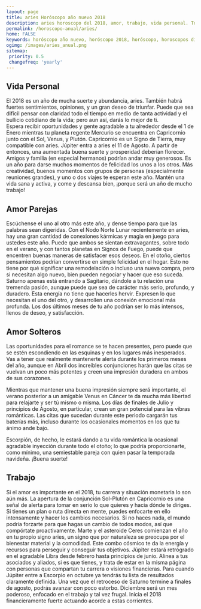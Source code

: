 ```yaml
---
layout: page
title: aries Horóscopo año nuevo 2018 
description: aries horoscopo del 2018, amor, trabajo, vida personal. Todas las predicciones para aries gratis. Disfruta este año nuevo.
permalink: /horoscopo-anual/aries/
home: FALSE
keywords: horóscopo año nuevo, horóscopo 2018, horóscopo, horoscopos diarios gratis del dia de hoy, horóscopo diario gratis,horóscopo ano nuevo 2018, horóscopo esperanza gracia, horoscopo aries 2018, horoscop, horóscopos gratis, horoscopo aries, horoscopo aries 2018 gratis, Tarot, Astrologia, Zodíaco, aries, horoscopo gratis,tarot en femenino,videncia gratuita,horoscopos gratuitos,horóscopos, astrologia,videncia gratis
ogimg: /images/aries_anual.png
sitemap:
 priority: 0.5
 changefreq: 'yearly'
---
```




## Vida Personal

El 2018 es un año de mucha suerte y abundancia, aries. También habrá fuertes sentimientos, opiniones, y un gran deseo de triunfar. Puede que sea difícil pensar con claridad todo el tiempo en medio de tanta actividad y el bullicio cotidiano de la vida; pero aun así, darás lo mejor de ti.  
Espera recibir oportunidades y gente agradable a tu alrededor desde el 1 de Enero mientras tu planeta regente Mercurio se encuentra en Capricornio junto con el Sol, Venus, y Plutón. Capricornio es un Signo de Tierra, muy compatible con aries. 
Júpiter entra a aries el 11 de Agosto. A partir de entonces, una aumentada buena suerte y prosperidad deberían florecer. Amigos y familia (en especial hermanos) podrían andar muy generosos. Es un año para darse muchos momentos de felicidad los unos a los otros. 
Más creatividad, buenos momentos con grupos de personas (especialmente reuniones grandes), y uno o dos viajes te esperan este año. Mantén una vida sana y activa, y come y descansa bien, ¡porque será un año de mucho trabajo! 

## Amor Parejas

Escúchense el uno al otro más este año, y dense tiempo para que las palabras sean digeridas. Con el Nodo Norte Lunar recientemente en aries, hay una gran cantidad de conexiones kármicas y magia en juego para ustedes este año. 
Puede que ambos se sientan extravagantes, sobre todo en el verano, y con tantos planetas en Signos de Fuego, puede que encentren buenas maneras de satisfacer esos deseos. 
En el otoño, ciertos pensamientos podrían convertirse en simple felicidad en el hogar. Esto no tiene por qué significar una remodelación o incluso una nueva compra, pero si necesitan algo nuevo, bien pueden negociar y hacer que eso suceda.    
Saturno apenas está entrando a Sagitario, dándole a tu relación una tremenda pasión, aunque puede que sea de carácter más serio, profundo, y duradero. Esta energía no tiene que hacerles hervir. Expresen lo que necesitan el uno del otro, y desarrollen una conexión emocional más profunda. Los dos últimos meses de tu año podrían ser lo más intensos, llenos de deseo, y satisfacción. 

## Amor Solteros

Las oportunidades para el romance se te hacen presentes, pero puede que se estén escondiendo en las esquinas y en los lugares más inesperados. Vas a tener que realmente mantenerte alerta durante los primeros meses del año, aunque en Abril dos increíbles conjunciones harán que las citas se vuelvan un poco más potentes y creen una impresión duradera en ambos de sus corazones.


Mientras que mantener una buena impresión siempre será importante, el verano posterior a un amigable Venus en Cáncer te da mucha más libertad para relajarte y ser tú mismo o misma. Los días de finales de Julio y principios de Agosto, en particular, crean un gran potencial para las vibras románticas. Las citas que sucedan durante este periodo cargarán tus baterías más, incluso durante los ocasionales momentos en los que tu ánimo ande bajo.


Escorpión, de hecho, le estará dando a tu vida romántica la ocasional agradable inyección durante todo el otoño; lo que podría proporcionarte, como mínimo, una semiestable pareja  con quien pasar la temporada navideña. ¡Buena suerte!


## Trabajo

Si el amor es importante en el 2018, tu carrera y situación monetaria lo son aún más. La apertura de la conjunción Sol-Plutón en Capricornio es una señal de alerta para tomar en serio lo que quieres y hacia dónde te diriges.
Si tienes un plan o ruta directa en mente, puedes enfocarte en ello intensamente y hacer los cambios necesarios. Si no haces nada, el mundo podría forzarte para que hagas un cambio de todos modos, así que compórtate proactivamente.
Marte y el asteroide Ceres comienzan el año en tu propio signo aries, un signo que por naturaleza se preocupa por el bienestar material y la comodidad. Este combo cósmico te da la energía y recursos para perseguir y conseguir tus objetivos.
Júpiter estará retrógrado en el agradable Libra desde febrero hasta principios de junio. Alinea a tus asociados y aliados, si es que tienes, y trata de estar en la misma página con personas que compartan tu carrera o visiones financieras. Para cuando Júpiter entre a Escorpio en octubre ya tendrás tu lista de resultados claramente definida.
Una vez que el retroceso de Saturno termine a finales de agosto, podrás avanzar con poco estorbo. Diciembre será un mes poderoso, enfocado en el trabajo y tal vez frugal. Inicia el 2018 financieramente fuerte actuando acorde a estas corrientes.
